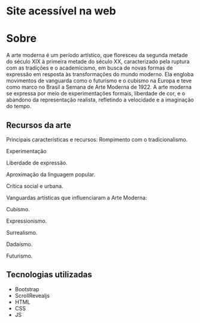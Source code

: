 # Site acessível na web 
# Sobre
A arte moderna é um período artístico, que floresceu da segunda metade do século XIX à primeira metade do século XX, caracterizado pela ruptura com as tradições e o academicismo, em busca de novas formas de expressão em resposta às transformações do mundo moderno. Ela engloba movimentos de vanguarda como o futurismo e o cubismo na Europa e teve como marco no Brasil a Semana de Arte Moderna de 1922. A arte moderna se expressa por meio de experimentações formais, liberdade de cor, e o abandono da representação realista, refletindo a velocidade e a imaginação do tempo. 

## Recursos da arte
Principais características e recursos: 
Rompimento com o tradicionalismo. 

Experimentação

Liberdade de expressão.

Aproximação da linguagem popular.

Crítica social e urbana.

Vanguardas artísticas que influenciaram a Arte Moderna: 

Cubismo.

Expressionismo.

Surrealismo.

Dadaísmo.

Futurismo.

## Tecnologias utilizadas
- Bootstrap
- ScrollRevealjs
- HTML
- CSS
- JS
